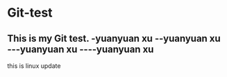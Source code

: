 # Git-test
This is my Git test.
-yuanyuan xu
--yuanyuan xu
---yuanyuan xu
----yuanyuan xu
-----------------
this is linux update
